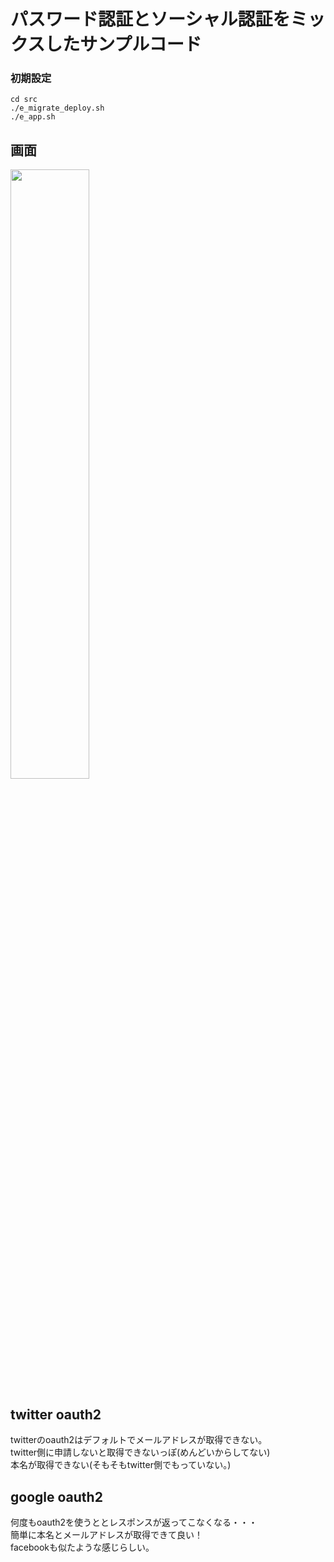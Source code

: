 # パスワード認証とソーシャル認証をミックスしたサンプルコード

### 初期設定
```
cd src
./e_migrate_deploy.sh
./e_app.sh
```
## 画面
<img src="https://user-images.githubusercontent.com/72111956/195020613-e8ff1f55-e1cd-4d0a-9af4-8354d49dacb4.png" width="50%" />

## twitter oauth2 
twitterのoauth2はデフォルトでメールアドレスが取得できない。  
twitter側に申請しないと取得できないっぽ(めんどいからしてない)  
本名が取得できない(そもそもtwitter側でもっていない。)  

## google oauth2
何度もoauth2を使うととレスポンスが返ってこなくなる・・・  
簡単に本名とメールアドレスが取得できて良い！  
facebookも似たような感じらしい。  
